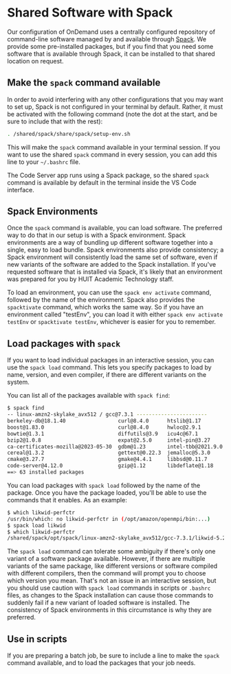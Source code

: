 # Shared Software with Spack

Our configuration of OnDemand uses a centrally configured repository of command-line software managed by and available through [Spack](https://spack.readthedocs.io/en/latest/index.html). We provide some pre-installed packages, but if you find that you need some software that is available through Spack, it can be installed to that shared location on request.

## Make the `spack` command available

In order to avoid interfering with any other configurations that you may want to set up, Spack is not configured in your terminal by default. Rather, it must be activated with the following command (note the dot at the start, and be sure to include that with the rest):

```bash
. /shared/spack/share/spack/setup-env.sh
```

This will make the `spack` command available in your terminal session. If you want to use the shared `spack` command in every session, you can add this line to your `~/.bashrc` file.

The Code Server app runs using a Spack package, so the shared `spack` command is available by default in the terminal inside the VS Code interface.

## Spack Environments

Once the `spack` command is available, you can load software. The preferred way to do that in our setup is with a Spack environment. Spack environments are a way of bundling up different software together into a single, easy to load bundle. Spack environments also provide consistency; a Spack environment will consistently load the same set of software, even if new variants of the software are added to the Spack installation. If you've requested software that is installed via Spack, it's likely that an environment was prepared for you by HUIT Academic Technology staff.

To load an environment, you can use the `spack env activate` command, followed by the name of the environment. Spack also provides the `spacktivate` command, which works the same way. So if you have an environment called "testEnv", you can load it with either `spack env activate testEnv` or `spacktivate testEnv`, whichever is easier for you to remember.

## Load packages with `spack`

If you want to load individual packages in an interactive session, you can use the `spack load` command. This lets you specify packages to load by name, version, and even compiler, if there are different variants on the system.

You can list all of the packages available with `spack find`:

```bash
$ spack find
-- linux-amzn2-skylake_avx512 / gcc@7.3.1 -----------------------
berkeley-db@18.1.40                 curl@8.4.0      htslib@1.17         libdivsufsort@2.0.1  libtool@2.4.7     nghttp2@1.57.0       r@4.3.0               unzip@6.0
boost@1.83.0                        curl@8.4.0      hwloc@2.9.1         libffi@3.4.4         libunistring@1.1  openjdk@11.0.20.1_1  readline@8.2          util-linux-uuid@2.38.1
bowtie@1.3.1                        diffutils@3.9   icu4c@67.1          libgff@2.0.0         libxcrypt@4.4.35  openssl@3.1.3        salmon@1.10.2         util-macros@1.19.3
bzip2@1.0.8                         expat@2.5.0     intel-pin@3.27      libiconv@1.17        libxml2@2.10.3    pcre2@10.42          sqlite@3.43.2         which@2.21
ca-certificates-mozilla@2023-05-30  gdbm@1.23       intel-tbb@2021.9.0  libidn2@2.3.4        likwid@5.2.2      perl@5.38.0          staden-io-lib@1.14.8  xz@5.4.1
cereal@1.3.2                        gettext@0.22.3  jemalloc@5.3.0      libmd@1.0.4          lua@5.4.4         pigz@2.7             star@2.7.10b          zlib-ng@2.1.4
cmake@3.27.7                        gmake@4.4.1     libbsd@0.11.7       libpciaccess@0.17    m4@1.4.19         pkgconf@1.9.5        tar@1.34              zstd@1.5.5
code-server@4.12.0                  gzip@1.12       libdeflate@1.18     libsigsegv@2.14      ncurses@6.4       python@3.11.6        texinfo@7.0.3
==> 63 installed packages
```

You can load packages with `spack load` followed by the name of the package. Once you have the package loaded, you'll be able to use the commands that it enables. As an example:

```bash
$ which likwid-perfctr
/usr/bin/which: no likwid-perfctr in (/opt/amazon/openmpi/bin:...)
$ spack load likwid
$ which likwid-perfctr
/shared/spack/opt/spack/linux-amzn2-skylake_avx512/gcc-7.3.1/likwid-5.2.2-aayxcqg6nj5zykdozo5z4yubzjevxhhm/bin/likwid-perfctr
```

The `spack load` command can tolerate some ambiguity if there's only one variant of a software package available. However, if there are multiple variants of the same package, like different versions or software compiled with different compilers, then the command will prompt you to choose which version you mean. That's not an issue in an interactive session, but you should use caution with `spack load` commands in scripts or `.bashrc` files, as changes to the Spack installation can cause those commands to suddenly fail if a new variant of loaded software is installed. The consistency of Spack environments in this circumstance is why they are preferred.

## Use in scripts

If you are preparing a batch job, be sure to include a line to make the `spack` command available, and to load the packages that your job needs.
